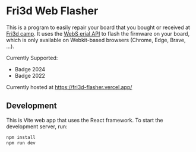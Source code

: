 # Fri3d Web Flasher

This is a program to easily repair your board that you bought or received at [Fri3d camp](https://fri3d.be). It uses the [WebS erial API](https://web.dev/serial/) to flash the firmware on your board, which is only available on Webkit-based browsers (Chrome, Edge, Brave, ...).

Currently Supported:

- Badge 2024
- Badge 2022

Currently hosted at https://fri3d-flasher.vercel.app/

## Development

This is Vite web app that uses the React framework. To start the development server, run:

```bash
npm install
npm run dev
```
